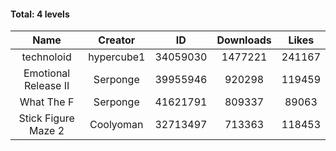 #### Total: 4 levels

| Name | Creator | ID | Downloads | Likes |
|:---:|:---:|:---:|:---:|:---:|
| technoloid | hypercube1 | 34059030 | 1477221 | 241167
| Emotional Release II | Serponge | 39955946 | 920298 | 119459
| What The F | Serponge | 41621791 | 809337 | 89063
| Stick Figure Maze 2 | Coolyoman | 32713497 | 713363 | 118453
